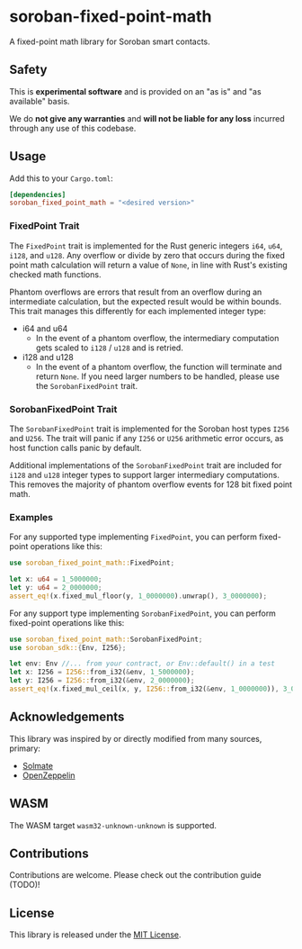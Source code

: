 # soroban-fixed-point-math
A fixed-point math library for Soroban smart contacts.

## Safety
This is **experimental software** and is provided on an "as is" and "as available" basis.

We do **not give any warranties** and **will not be liable for any loss** incurred through any use of this codebase.

## Usage
Add this to your `Cargo.toml`:

```toml
[dependencies]
soroban_fixed_point_math = "<desired version>"
```

### FixedPoint Trait

The `FixedPoint` trait is implemented for the Rust generic integers `i64`, `u64`, `i128`, and `u128`. Any overflow or divide by zero that occurs during the fixed point math calculation will return a value of `None`, in line with Rust's existing checked math functions.

Phantom overflows are errors that result from an overflow during an intermediate calculation, but the expected result would be within bounds. This trait manages this differently for each implemented integer type:

* i64 and u64
    * In the event of a phantom overflow, the intermediary computation gets scaled to `i128` / `u128` and is retried.
* i128 and u128
    * In the event of a phantom overflow, the function will terminate and return `None`. If you need larger numbers to be handled, please use the `SorobanFixedPoint` trait.

### SorobanFixedPoint Trait

The `SorobanFixedPoint` trait is implemented for the Soroban host types `I256` and `U256`. The trait will panic if any `I256` or `U256` arithmetic error occurs, as host function calls panic by default.

Additional implementations of the `SorobanFixedPoint` trait are included for `i128` and `u128` integer types to support larger intermediary computations. This removes the majority of phantom overflow events for 128 bit fixed point math.

### Examples
For any supported type implementing `FixedPoint`, you can perform fixed-point operations like this:

```rust
use soroban_fixed_point_math::FixedPoint;

let x: u64 = 1_5000000;
let y: u64 = 2_0000000;
assert_eq!(x.fixed_mul_floor(y, 1_0000000).unwrap(), 3_0000000);
```

For any support type implementing `SorobanFixedPoint`, you can perform fixed-point operations like this:

```rust
use soroban_fixed_point_math::SorobanFixedPoint;
use soroban_sdk::{Env, I256};

let env: Env //... from your contract, or Env::default() in a test
let x: I256 = I256::from_i32(&env, 1_5000000);
let y: I256 = I256::from_i32(&env, 2_0000000);
assert_eq!(x.fixed_mul_ceil(x, y, I256::from_i32(&env, 1_0000000)), 3_0000000);
```

## Acknowledgements
This library was inspired by or directly modified from many sources, primary:
- [Solmate](https://github.com/transmissions11/solmate)
- [OpenZeppelin](https://github.com/OpenZeppelin/openzeppelin-contracts)

## WASM
The WASM target `wasm32-unknown-unknown` is supported.

## Contributions
Contributions are welcome. Please check out the contribution guide (TODO)!

## License
This library is released under the [MIT License](../LICENSE).
